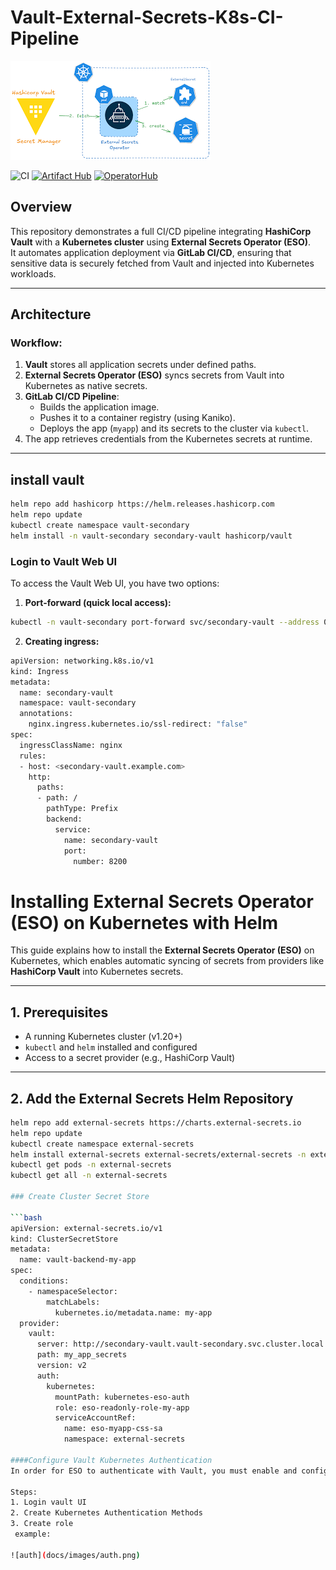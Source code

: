 # Vault-External-Secrets-K8s-CI-Pipeline
![image](docs/images/schem.png)

![CI](https://img.shields.io/badge/ci-passing-brightgreen)
[![Artifact Hub](https://img.shields.io/badge/artifacthub-external--secrets-blue)](https://artifacthub.io/packages/helm/external-secrets/external-secrets)
[![OperatorHub](https://img.shields.io/badge/operatorhub-external--secrets-green)](https://operatorhub.io/operator/external-secrets)

## Overview
This repository demonstrates a full CI/CD pipeline integrating **HashiCorp Vault** with a **Kubernetes cluster** using **External Secrets Operator (ESO)**.  
It automates application deployment via **GitLab CI/CD**, ensuring that sensitive data is securely fetched from Vault and injected into Kubernetes workloads.

---

## Architecture

### Workflow:
1. **Vault** stores all application secrets under defined paths.
2. **External Secrets Operator (ESO)** syncs secrets from Vault into Kubernetes as native secrets.
3. **GitLab CI/CD Pipeline**:
   - Builds the application image.
   - Pushes it to a container registry (using Kaniko).
   - Deploys the app (`myapp`) and its secrets to the cluster via `kubectl`.
4. The app retrieves credentials from the Kubernetes secrets at runtime.

---

## install vault 

```bash
helm repo add hashicorp https://helm.releases.hashicorp.com
helm repo update
kubectl create namespace vault-secondary
helm install -n vault-secondary secondary-vault hashicorp/vault
```

### Login to Vault Web UI

To access the Vault Web UI, you have two options:

1. **Port-forward (quick local access):**

```bash
kubectl -n vault-secondary port-forward svc/secondary-vault --address 0.0.0.0 8200:8200
```

2. **Creating ingress:**

```bash
apiVersion: networking.k8s.io/v1
kind: Ingress
metadata:
  name: secondary-vault
  namespace: vault-secondary
  annotations:
    nginx.ingress.kubernetes.io/ssl-redirect: "false"
spec:
  ingressClassName: nginx
  rules:
  - host: <secondary-vault.example.com>
    http:
      paths:
      - path: /
        pathType: Prefix
        backend:
          service:
            name: secondary-vault
            port:
              number: 8200
```

# Installing External Secrets Operator (ESO) on Kubernetes with Helm

This guide explains how to install the **External Secrets Operator (ESO)** on Kubernetes, which enables automatic syncing of secrets from providers like **HashiCorp Vault** into Kubernetes secrets.

---

## 1. Prerequisites

- A running Kubernetes cluster (v1.20+)
- `kubectl` and `helm` installed and configured
- Access to a secret provider (e.g., HashiCorp Vault)

---

## 2. Add the External Secrets Helm Repository

```bash
helm repo add external-secrets https://charts.external-secrets.io
helm repo update
kubectl create namespace external-secrets
helm install external-secrets external-secrets/external-secrets -n external-secrets --create-namespace
kubectl get pods -n external-secrets
kubectl get all -n external-secrets

### Create Cluster Secret Store

```bash
apiVersion: external-secrets.io/v1
kind: ClusterSecretStore
metadata:
  name: vault-backend-my-app
spec:
  conditions:
    - namespaceSelector:
        matchLabels:
          kubernetes.io/metadata.name: my-app
  provider:
    vault:
      server: http://secondary-vault.vault-secondary.svc.cluster.local:8200
      path: my_app_secrets
      version: v2
      auth:
        kubernetes:
          mountPath: kubernetes-eso-auth
          role: eso-readonly-role-my-app
          serviceAccountRef:
            name: eso-myapp-css-sa
            namespace: external-secrets

####Configure Vault Kubernetes Authentication
In order for ESO to authenticate with Vault, you must enable and configure the Kubernetes auth method in Vault.

Steps:
1. Login vault UI
2. Create Kubernetes Authentication Methods 
3. Create role
 example:
 
![auth](docs/images/auth.png)


